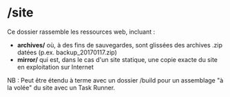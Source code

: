 # /site

Ce dossier rassemble les ressources web, incluant :
   * **archives/** où, à des fins de sauvegardes, sont glissées des archives .zip datées (p.ex. backup_20170117.zip)
   * **mirror/** qui est, dans le cas d'un site statique, une copie exacte du site en exploitation sur Internet

NB : Peut être étendu à terme avec un dossier /build pour un assemblage "à la volée" du site avec un Task Runner.